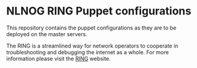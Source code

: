 NLNOG RING Puppet configurations
================================

This repository contains the puppet configurations as they are to be
deployed on the master servers. 

The RING is a streamlined way for network operators to cooperate in
troubleshooting and debugging the internet as a whole. For more
information please visit the [RING][1] website. 

[1]: http://ring.nlnog.net/
